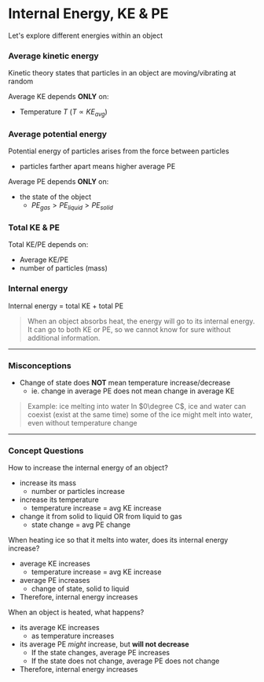 # Internal Energy, KE & PE

Let's explore different energies within an object

### Average kinetic energy
Kinetic theory states that particles in an object are moving/vibrating at random

Average KE depends **ONLY** on:
- Temperature $T$ ($T \propto KE_{avg}$)

### Average potential energy
Potential energy of particles arises from the force between particles
- particles farther apart means higher average PE

Average PE depends **ONLY** on:
- the state of the object
	- $PE_{gas} > PE_{liquid} > PE_{solid}$

### Total KE & PE
Total KE/PE depends on:
- Average KE/PE
- number of particles (mass)

### Internal energy
Internal energy = total KE + total PE

> When an object absorbs heat, the energy will go to its internal energy.
> It can go to both KE or PE, so we cannot know for sure without additional information.

---

### Misconceptions

- Change of state does **NOT** mean temperature increase/decrease
	- ie. change in average PE does not mean change in average KE
> Example: ice melting into water
> In $0\degree C$, ice and water can coexist (exist at the same time)
> some of the ice might melt into water, even without temperature change

---
### Concept Questions

How to increase the internal energy of an object?
- increase its mass
	- number or particles increase
- increase its temperature
	- temperature increase = avg KE increase
- change it from solid to liquid OR from liquid to gas
	- state change = avg PE change

When heating ice so that it melts into water, does its internal energy increase?
- average KE increases
	- temperature increase = avg KE increase
- average PE increases
	- change of state, solid to liquid
- Therefore, internal energy increases

When an object is heated, what happens?
- its average KE increases
	- as temperature increases
- its average PE *might* increase, but **will not decrease**
	- If the state changes, average PE increases
	- If the state does not change, average PE does not change
- Therefore, internal energy increases